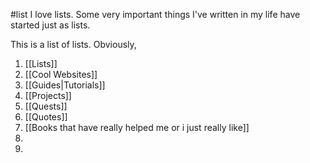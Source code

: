 #list 
I love lists. Some very important things I've written in my life have started just as lists. 

This is a list of lists. Obviously,

1. [[Lists]]
2. [[Cool Websites]]
3. [[Guides|Tutorials]]
4. [[Projects]]
5. [[Quests]]
6. [[Quotes]]
7. [[Books that have really helped me or i just really like]]
8. 
9. 